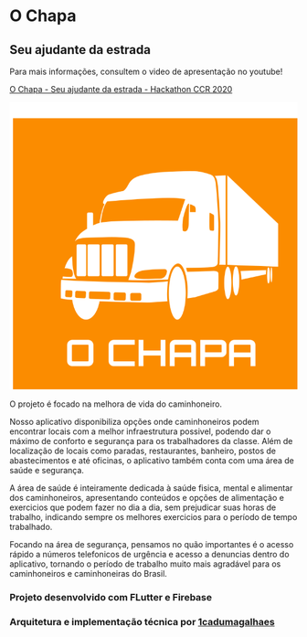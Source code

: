 # O Chapa
## Seu ajudante da estrada


Para mais informações, consultem o video de apresentação no youtube!

[O Chapa - Seu ajudante da estrada - Hackathon CCR 2020](https://www.youtube.com/watch?v=cAg1SiPA4L8&feature=youtu.be)

![logo_caminhao](docs/imagens/logo_primario.png)

O projeto é focado na melhora de vida do caminhoneiro.

Nosso aplicativo disponibiliza opções onde caminhoneiros podem encontrar locais com a melhor infraestrutura possivel, podendo dar o máximo de conforto e segurança para os trabalhadores da classe. Além de localização de locais como paradas, restaurantes, banheiro, postos de abastecimentos e até oficinas, o aplicativo também conta com uma área de saúde e segurança.


A área de saúde é inteiramente dedicada à saúde fisica, mental e alimentar dos caminhoneiros, apresentando conteúdos e opções de alimentação e exercicios que podem fazer no dia a dia, sem prejudicar suas horas de trabalho, indicando sempre os melhores exercicios para o período de tempo trabalhado.


Focando na área de segurança,  pensamos no quão importantes é o acesso rápido a números telefonicos de urgência e acesso a denuncias dentro do aplicativo, tornando o período de trabalho muito mais agradável para os caminhoneiros e caminhoneiras do Brasil.

### Projeto desenvolvido com FLutter e Firebase

### Arquitetura e implementação técnica por [1cadumagalhaes](1cadumagalhaes.github.io)